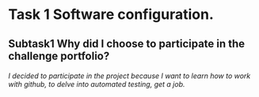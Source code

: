 <HEAD><h1>Task 1 Software configuration.</h1>
<h2>Subtask1 Why did I choose to participate in the challenge portfolio?</h2>
</HEAD>
<BODY>
<h6>I decided to participate in the project because I want to learn how to work with github, to delve into automated testing, get a job.
</h6>
</BODY>
